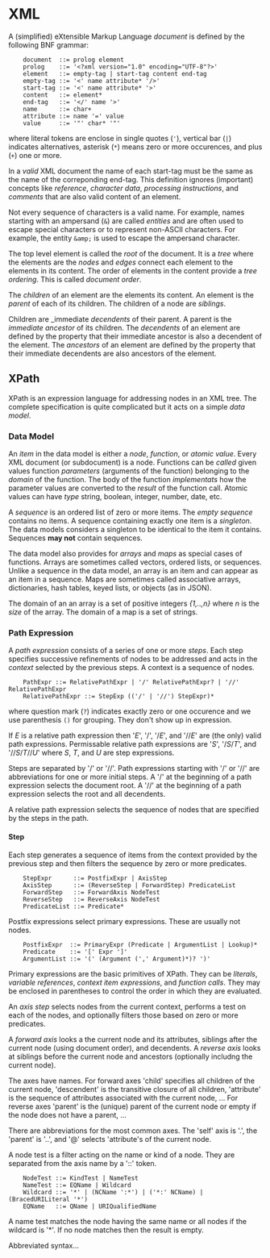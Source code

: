 # XML

A (simplified) eXtensible Markup Language _document_ is defined by the
following BNF grammar:

```
	document  ::= prolog element
	prolog    ::= '<?xml version="1.0" encoding="UTF-8"?>'
	element   ::= empty-tag | start-tag content end-tag
	empty-tag ::= '<' name attribute* '/>'
	start-tag ::= '<' name attribute* '>'
	content   ::= element*
	end-tag   ::= '</' name '>'
	name      ::= char+
	attribute ::= name '=' value
	value     ::= '"' char* '"'
```
where literal tokens are enclose in single quotes (`'`), vertical
bar (`|`) indicates alternatives, asterisk (`*`) means zero or more
occurences, and plus (`+`) one or more.

In a _valid_ XML document the name of each start-tag must be the same as
the name of the correponding end-tag.  This definition ignores (important)
concepts like _reference_, _character data_, _processing instructions_,
and _comments_ that are also valid content of an element.

Not every sequence of characters is a valid name. For example, names starting
with an ampersand (`&`) are called _entities_ and are often used to escape
special characters or to represent non-ASCII characters. For example, the
entity `&amp;` is used to escape the ampersand character.

The top level element is called the _root_ of the document. It is a _tree_
where the elements are the _nodes_ and _edges_ connect each element to
the elements in its content. The order of elements in the content
provide a _tree ordering_. This is called _document order_.

The _children_ of an element are the elements its content.
An element is the _parent_ of each of its children.
The children of a node are _siblings_.

Children are _immediate _decendents_ of their parent.
A parent is the _immediate ancestor_ of its children.
The _decendents_ of an element are defined by the property that
their immediate ancestor is also a decendent of the element.
The _ancestors_ of an element are defined by the property that
their immediate decendents are also ancestors of the element.

## XPath

XPath is an expression language for addressing nodes in an XML tree.
The complete specification is quite complicated but it acts on a
simple _data model_.

### Data Model

An _item_ in the data model is either a _node_, _function_, or _atomic
value_.  Every XML document (or subdocument) is a node. Functions can be
_called_ given values function _parameters_ (arguments of the function)
belonging to the _domain_ of the function.  The body of the function
_implementats_ how the parameter values are converted to the _result_
of the function call.  Atomic values can have _type_ string, boolean,
integer, number, date, etc.

A _sequence_ is an ordered list of zero or more items. The _empty sequence_
contains no items. A sequence containing
exactly one item is a _singleton_. The data models considers a singleton
to be identical to the item it contains. Sequences **may not** contain sequences.

The data model also provides for _arrays_ and _maps_ as special cases
of functions.  Arrays are sometimes called vectors, ordered lists, or
sequences. Unlike a sequence in the data model, an array is an item and
can appear as an item in a sequence.
Maps are sometimes called associative arrays, dictionaries, hash tables,
keyed lists, or objects (as in JSON).

The domain of an an array is a set of positive integers
_{1,..,n}_ where _n_ is the _size_ of the array.
The domain of a map is a set of strings.

### Path Expression

A _path expression_ consists of a series of one or more _steps_.
Each step specifies successive refinements of nodes to be addressed
and acts in the _context_ selected by the previous steps. A context
is a sequence of nodes.

```
	PathExpr ::= RelativePathExpr | '/' RelativePathExpr? | '//' RelativePathExpr
	RelativePathExpr ::= StepExp (('/' | '//') StepExpr)*
```
where question mark (`?`) indicates exactly zero or one occurence and we use
parenthesis `()` for grouping. They don't show up in expression.

If _E_ is a relative path expression then '_E_', '/',  '/_E_', and '//_E_'
are (the only) valid path expressions. Permissable relative path expressions are
'_S_', '/_S_/_T_', and '//_S_/_T_//_U_' where _S_, _T_, and _U_ are step expressions.

Steps are separated by '/' or '//'.
Path expressions starting with '/' or '//' are abbreviations for one
or more initial steps. A '/' at the beginning of a path expression selects the
document root. A '//' at the beginning of a path
expression selects the root and all decendents.

A relative path expression selects the sequence of nodes that are specified by the
steps in the path.

#### Step

Each step generates a sequence of items from the context provided by the
previous step and then filters the sequence by zero or more predicates.

```
	StepExpr      ::= PostfixExpr | AxisStep
	AxisStep      ::= (ReverseStep | ForwardStep) PredicateList
	ForwardStep   ::= ForwardAxis NodeTest
	ReverseStep   ::= ReverseAxis NodeTest
	PredicateList ::= Predicate*
```

Postfix expressions select primary expressions. These are usually not nodes.

```
	PostfixExpr  ::= PrimaryExpr (Predicate | ArgumentList | Lookup)*
	Predicate    ::= '[' Expr ']'
	ArgumentList ::= '(' (Argument (',' Argument)*)? ')'
```

Primary expressions are the basic primitives of XPath. They can be
_literals_, _variable references_, _context item expressions_, and _function calls_.
They may be enclosed in parentheses to control the order in which they are evaluated.

An _axis step_ selects nodes from the current context, performs a test on
each of the nodes, and optionally filters those based on zero or more predicates.

A _forward axis_ looks a the current node and its attributes, siblings
after the current node (using document order), and decendents. 
A _reverse axis_ looks at siblings before the current node and ancestors
(optionally includng the current node).

The axes have names. For forward axes 'child' specifies all children of the current node,
'descendent' is the transitive closure of all children, 'attribute' is the sequence
of attributes associated with the current node, ...
For reverse axes 'parent' is the (unique) parent of the current node or empty if
the node does not have a parent, ...

There are abbreviations for the most common axes. The 'self' axis is '.', the
'parent' is '..', and '@' selects 'attribute's of the current node.

A node test is a filter acting on the name or kind of a node. They are separated
from the axis name by a '::' token.
```
	NodeTest ::= KindTest | NameTest
	NameTest ::= EQName | Wildcard
	Wildcard ::= '*' | (NCName ':*') | ('*:' NCName) | (BracedURILiteral '*')
	EQName   ::= QName | URIQualifiedName
```

A name test matches the node having the same name or all nodes if the wildcard is '*'.
If no node matches then the result is empty.


Abbreviated syntax...

